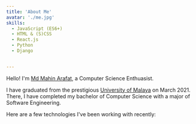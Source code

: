 ```yaml
---
title: 'About Me'
avatar: './me.jpg'
skills:
  - JavaScript (ES6+)
  - HTML & (S)CSS
  - React.js
  - Python
  - Django


---
```


Hello! I'm [Md Mahin Arafat](https://www.linkedin.com/in/mahin-arafat/), a Computer Science Enthuasist.

I have graduated from the prestigious [University of Malaya](https://www.um.edu.my/) on March 2021. There, I have completed my bachelor of Computer Science with a major of Software Engineering.

Here are a few technologies I've been working with recently:
